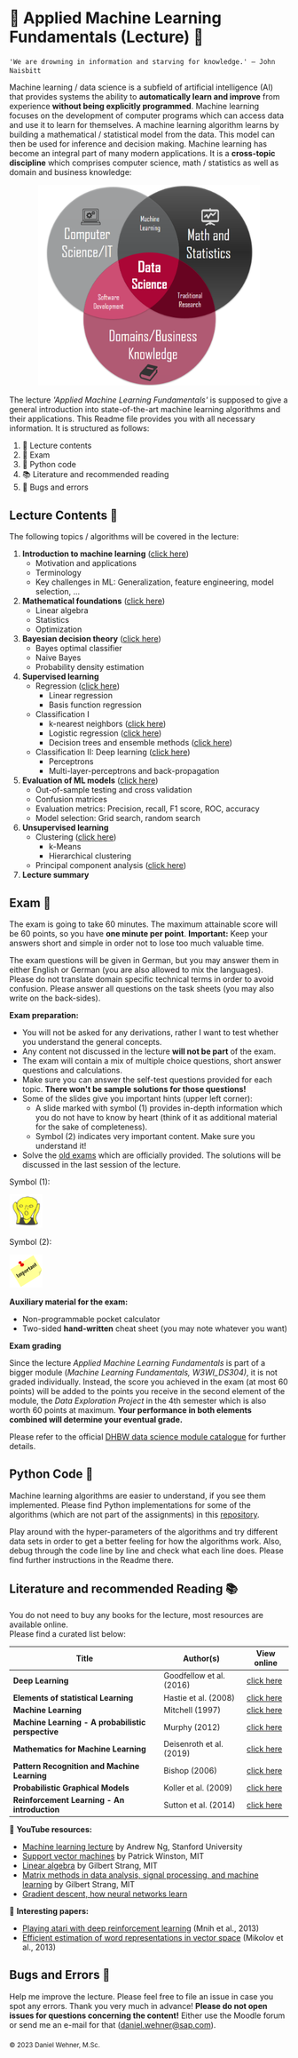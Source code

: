 # 📔 Applied Machine Learning Fundamentals (Lecture) 🤖

```
'We are drowning in information and starving for knowledge.' – John Naisbitt
```

Machine learning / data science is a subfield of artificial intelligence (AI) that provides systems the ability to **automatically learn and improve** from experience
**without being explicitly programmed**. Machine learning focuses on the development of computer programs which can access data and use it to learn for themselves.
A machine learning algorithm learns by building a mathematical / statistical model from the data. This model can then be used for inference and decision making. 
Machine learning has become an integral part of many modern applications. It is a **cross-topic discipline** which comprises computer science, math / statistics as well as
domain and business knowledge:

<p align="center">
	<img src="https://github.com/DaWe1992/Applied_ML_Fundamentals/blob/master/img/data_science.png" width=400px>
</p>

The lecture *'Applied Machine Learning Fundamentals'* is supposed to give a general introduction into state-of-the-art machine learning algorithms and their applications.
This Readme file provides you with all necessary information. It is structured as follows:

1. 📜 Lecture contents
2. 📝 Exam
3. 🐍 Python code
4. 📚 Literature and recommended reading
5. 🐞 Bugs and errors

## Lecture Contents 📜

The following topics / algorithms will be covered in the lecture:

1. **Introduction to machine learning** ([click here](https://github.com/DaWe1992/Applied_ML_Fundamentals/blob/master/01_slides/01_intro_ml.pdf))
    * Motivation and applications
    * Terminology
    * Key challenges in ML: Generalization, feature engineering, model selection, ...
2. **Mathematical foundations** ([click here](https://github.com/DaWe1992/Applied_ML_Fundamentals/blob/master/01_slides/02_math.pdf))
	* Linear algebra
	* Statistics
	* Optimization
3. **Bayesian decision theory** ([click here](https://github.com/DaWe1992/Applied_ML_Fundamentals/blob/master/01_slides/03_decision_theory.pdf))
    * Bayes optimal classifier
    * Naive Bayes
	* Probability density estimation
4. **Supervised learning**
    * Regression ([click here](https://github.com/DaWe1992/Applied_ML_Fundamentals/blob/master/01_slides/05_regression.pdf))
		* Linear regression
		* Basis function regression
    * Classification I
		* k-nearest neighbors ([click here](https://github.com/DaWe1992/Applied_ML_Fundamentals/blob/master/01_slides/06_knn.pdf))
		* Logistic regression ([click here](https://github.com/DaWe1992/Applied_ML_Fundamentals/blob/master/01_slides/07_logistic_regression.pdf))
		* Decision trees and ensemble methods ([click here](https://github.com/DaWe1992/Applied_ML_Fundamentals/blob/master/01_slides/08_decision_trees.pdf))
	* Classification II: Deep learning ([click here](https://github.com/DaWe1992/Applied_ML_Fundamentals/blob/master/01_slides/10_deep_learning.pdf))
		* Perceptrons
		* Multi-layer-perceptrons and back-propagation
5. **Evaluation of ML models** ([click here](https://github.com/DaWe1992/Applied_ML_Fundamentals/blob/master/01_slides/09_evaluation.pdf))
	* Out-of-sample testing and cross validation
	* Confusion matrices
	* Evaluation metrics: Precision, recall, F1 score, ROC, accuracy
	* Model selection: Grid search, random search
6. **Unsupervised learning**
    * Clustering ([click here](https://github.com/DaWe1992/Applied_ML_Fundamentals/blob/master/01_slides/12_clustering.pdf))
		* k-Means
		* Hierarchical clustering
    * Principal component analysis ([click here](https://github.com/DaWe1992/Applied_ML_Fundamentals/blob/master/01_slides/13_pca.pdf))
7. **Lecture summary**

## Exam 📝
The exam is going to take 60 minutes. The maximum attainable score will be 60 points, so you have **one minute per point**.
**Important:** Keep your answers short and simple in order not to lose too much valuable time.

The exam questions will be given in German, but you may answer them in either English or German (you are also allowed to mix the languages).
Please do not translate domain specific technical terms in order to avoid confusion. Please answer all questions on the task sheets (you may also write on the back-sides).

**Exam preparation:**
* You will not be asked for any derivations, rather I want to test whether you understand the general concepts.
* Any content not discussed in the lecture **will not be part** of the exam.
* The exam will contain a mix of multiple choice questions, short answer questions and calculations.
* Make sure you can answer the self-test questions provided for each topic. **There won't be sample solutions for those questions!**
* Some of the slides give you important hints (upper left corner):
	*  A slide marked with symbol (1) provides in-depth information which you do not have to know by heart (think of it as additional material for the sake of completeness).
	*  Symbol (2) indicates very important content. Make sure you understand it!
* Solve the [old exams](https://github.com/DaWe1992/Applied_ML_Fundamentals/tree/master/03_exam) which are officially provided. The solutions will be discussed in the last session of the lecture.

Symbol (1):

<img src="https://github.com/DaWe1992/Applied_ML_Fundamentals/blob/master/img/scream.png" width="60px" height="60px">

Symbol (2):

<img src="https://github.com/DaWe1992/Applied_ML_Fundamentals/blob/master/img/important.png" width="60px" height="60px">

**Auxiliary material for the exam:**
* Non-programmable pocket calculator
* Two-sided **hand-written** cheat sheet (you may note whatever you want)

**Exam grading**

Since the lecture *Applied Machine Learning Fundamentals* is part of a bigger module (*Machine Learning Fundamentals, W3WI_DS304)*, it is not graded individually.
Instead, the score you achieved in the exam (at most 60 points) will be added to the points you receive in the second element of the module, the *Data Exploration Project* in the 4th semester
which is also worth 60 points at maximum. **Your performance in both elements combined will determine your eventual grade.**

Please refer to the official [DHBW data science module catalogue](https://www.dhbw.de/fileadmin/user/public/SP/MA/Wirtschaftsinformatik/Data_Science.pdf) for further details.

## Python Code 🐍
Machine learning algorithms are easier to understand, if you see them implemented.
Please find Python implementations for some of the algorithms (which are not part of the assignments) in this [repository](https://github.com/DaWe1992/Applied_ML_Algorithms).

Play around with the hyper-parameters of the algorithms and try different data sets in order to get a better feeling for how the algorithms work.
Also, debug through the code line by line and check what each line does.
Please find further instructions in the Readme there.

## Literature and recommended Reading 📚
You do not need to buy any books for the lecture, most resources are available online. <br />
Please find a curated list below:

| Title                                       	       | Author(s)                    | View online                                                         																														|
|------------------------------------------------------|------------------------------|-------------------------------------------------------------------------------------------------------------------------------------------------------------------------------------------|
| **Deep Learning**                            	       | Goodfellow et al. (2016)	  | [click here](https://www.deeplearningbook.org/) 		        																															|
| **Elements of statistical Learning**                 | Hastie et al. (2008) 		  | [click here](https://web.stanford.edu/~hastie/Papers/ESLII.pdf)																															|
| **Machine Learning**                                 | Mitchell (1997)              | [click here](https://www.cin.ufpe.br/~cavmj/Machine%20-%20Learning%20-%20Tom%20Mitchell.pdf)																		|
| **Machine Learning - A probabilistic perspective**   | Murphy (2012)				  | [click here](https://doc.lagout.org/science/Artificial%20Intelligence/Machine%20learning/Machine%20Learning_%20A%20Probabilistic%20Perspective%20%5BMurphy%202012-08-24%5D.pdf)			|
| **Mathematics for Machine Learning**                 | Deisenroth et al. (2019)     | [click here](https://mml-book.github.io/)																																					|
| **Pattern Recognition and Machine Learning** 	       | Bishop (2006)   			  | [click here](http://users.isr.ist.utl.pt/~wurmd/Livros/school/Bishop%20-%20Pattern%20Recognition%20And%20Machine%20Learning%20-%20Springer%20%202006.pdf) 								|
| **Probabilistic Graphical Models** 			       | Koller et al. (2009)		  | [click here](https://github.com/Zhenye-Na/machine-learning-uiuc/blob/master/docs/Probabilistic%20Graphical%20Models%20-%20Principles%20and%20Techniques.pdf)                              |
| **Reinforcement Learning - An introduction**         | Sutton et al. (2014)         | [click here](http://incompleteideas.net/book/bookdraft2017nov5.pdf)   																													|

🔗 **YouTube resources:**
* [Machine learning lecture](https://www.youtube.com/watch?v=UzxYlbK2c7E&list=PLA89DCFA6ADACE599) by Andrew Ng, Stanford University
* [Support vector machines](https://www.youtube.com/watch?v=_PwhiWxHK8o) by Patrick Winston, MIT
* [Linear algebra](https://www.youtube.com/watch?v=ZK3O402wf1c&list=PL49CF3715CB9EF31D&index=1) by Gilbert Strang, MIT
* [Matrix methods in data analysis, signal processing, and machine learning](https://www.youtube.com/watch?v=Cx5Z-OslNWE&list=PLUl4u3cNGP63oMNUHXqIUcrkS2PivhN3k) by Gilbert Strang, MIT
* [Gradient descent, how neural networks learn](https://www.youtube.com/watch?v=IHZwWFHWa-w)

🔗 **Interesting papers:**
* [Playing atari with deep reinforcement learning](https://arxiv.org/abs/1312.5602) (Mnih et al., 2013)
* [Efficient estimation of word representations in vector space](https://arxiv.org/abs/1301.3781) (Mikolov et al., 2013)

## Bugs and Errors 🐞
Help me improve the lecture. Please feel free to file an issue in case you spot any errors.
Thank you very much in advance! **Please do not open issues for questions concerning the content!** Either use the Moodle forum or send me an e-mail for that ([daniel.wehner@sap.com](mailto:daniel.wehner@sap.com)).

<sub>© 2023 Daniel Wehner, M.Sc.</sub>
